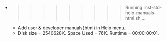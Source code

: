* >>>>>>>>> Running inst-std-help-manuals-html.sh ...
  * Add user & developer manuals(html) in Help menu.
  * Disk size = 2540628K. Space Used = 76K. Runtime = 00:00:00:01.
